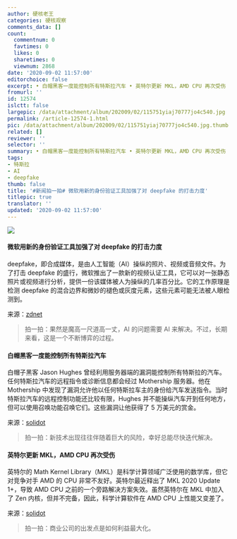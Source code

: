 ```yaml
---
author: 硬核老王
categories: 硬核观察
comments_data: []
count:
  commentnum: 0
  favtimes: 0
  likes: 0
  sharetimes: 0
  viewnum: 2868
date: '2020-09-02 11:57:00'
editorchoice: false
excerpt: • 白帽黑客一度能控制所有特斯拉汽车 • 英特尔更新 MKL，AMD CPU 再次受伤
fromurl: ''
id: 12574
islctt: false
largepic: /data/attachment/album/202009/02/115751yiaj70777jo4c540.jpg
permalink: /article-12574-1.html
pic: /data/attachment/album/202009/02/115751yiaj70777jo4c540.jpg.thumb.jpg
related: []
reviewer: ''
selector: ''
summary: • 白帽黑客一度能控制所有特斯拉汽车 • 英特尔更新 MKL，AMD CPU 再次受伤
tags:
- 特斯拉
- AI
- deepfake
thumb: false
title: '#新闻拍一拍# 微软用新的身份验证工具加强了对 deepfake 的打击力度'
titlepic: true
translator: ''
updated: '2020-09-02 11:57:00'
---
```


![](/data/attachment/album/202009/02/115751yiaj70777jo4c540.jpg)


#### 微软用新的身份验证工具加强了对 deepfake 的打击力度


deepfake，即合成媒体，是由人工智能（AI）操纵的照片、视频或音频文件。为了打击 deepfake 的盛行，微软推出了一款新的视频认证工具，它可以对一张静态照片或视频进行分析，提供一份该媒体被人为操纵的几率百分比。它的工作原理是检测 deepfake 的混合边界和微妙的褪色或灰度元素，这些元素可能无法被人眼检测到。


来源：[zdnet](https://www.zdnet.com/article/microsoft-strengthens-deepfake-fight-with-new-authentication-tools/ "https://www.zdnet.com/article/microsoft-strengthens-deepfake-fight-with-new-authentication-tools/")



> 
> 拍一拍：果然是魔高一尺道高一丈，AI 的问题需要 AI 来解决。不过，长期来看，这是一个不断博弈的过程。
> 
> 
> 


#### 白帽黑客一度能控制所有特斯拉汽车


白帽子黑客 Jason Hughes 曾经利用服务器端的漏洞能控制所有特斯拉的汽车。任何特斯拉汽车的远程指令或诊断信息都会经过 Mothership 服务器。他在 Mothership 中发现了漏洞允许他以任何特斯拉车主的身份给汽车发送指令。当时特斯拉汽车的远程控制功能还比较有限，Hughes 并不能操纵汽车开到任何地方，但可以使用召唤功能召唤它们。这些漏洞让他获得了 5 万美元的赏金。


来源：[solidot](https://www.solidot.org/story?sid=65411 "https://www.solidot.org/story?sid=65411")



> 
> 拍一拍：新技术出现往往伴随着巨大的风险，幸好总能尽快迭代解决。
> 
> 
> 


#### 英特尔更新 MKL，AMD CPU 再次受伤


英特尔的 Math Kernel Library（MKL）是科学计算领域广泛使用的数学库，但它对竞争对手 AMD 的 CPU 非常不友好。英特尔最近释出了 MKL 2020 Update 1+，导致 AMD CPU 之前的一个旁路解决方案失效。虽然英特尔在 MKL 中加入了 Zen 内核，但并不完备，因此，科学计算软件在 AMD CPU 上性能又变差了。


来源：[solidot](https://www.solidot.org/story?sid=65407 "https://www.solidot.org/story?sid=65407")



> 
> 拍一拍：商业公司的出发点是如何利益最大化。
> 
> 
>